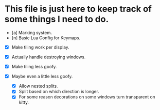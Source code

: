 # This file is just here to keep track of some things I need to do.
- [a] Marking system.
- [n] Basic Lua Config for Keymaps.
- [x] Make tiling work per display.
- [x] Actually handle destroying windows.

- [x] Make tiling less goofy.
- [x] Maybe even a little less goofy.
  - [x] Allow nested splits.
  - [x] Split based on which direction is longer.
  - [x] For some reason decorations on some windows turn transparent on kitty.
